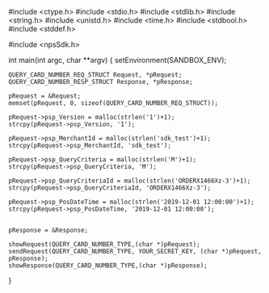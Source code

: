 #include <ctype.h>
#include <stdio.h>
#include <stdlib.h>
#include <string.h>
#include <unistd.h>
#include <time.h>
#include <stdbool.h>
#include <stddef.h>

#include <npsSdk.h>

int main(int argc, char **argv) {
    setEnvironment(SANDBOX_ENV);

    QUERY_CARD_NUMBER_REQ_STRUCT Request, *pRequest;
    QUERY_CARD_NUMBER_RESP_STRUCT Response, *pResponse;

    pRequest = &Request;
    memset(pRequest, 0, sizeof(QUERY_CARD_NUMBER_REQ_STRUCT));

    pRequest->psp_Version = malloc(strlen('1')+1);
    strcpy(pRequest->psp_Version, '1');

    pRequest->psp_MerchantId = malloc(strlen('sdk_test')+1);
    strcpy(pRequest->psp_MerchantId, 'sdk_test');

    pRequest->psp_QueryCriteria = malloc(strlen('M')+1);
    strcpy(pRequest->psp_QueryCriteria, 'M');

    pRequest->psp_QueryCriteriaId = malloc(strlen('ORDERX1466Xz-3')+1);
    strcpy(pRequest->psp_QueryCriteriaId, 'ORDERX1466Xz-3');

    pRequest->psp_PosDateTime = malloc(strlen('2019-12-01 12:00:00')+1);
    strcpy(pRequest->psp_PosDateTime, '2019-12-01 12:00:00');


    pResponse = &Response;

    showRequest(QUERY_CARD_NUMBER_TYPE,(char *)pRequest);
    sendRequest(QUERY_CARD_NUMBER_TYPE, YOUR_SECRET_KEY, (char *)pRequest, pResponse);
    showResponse(QUERY_CARD_NUMBER_TYPE,(char *)pResponse);
}
